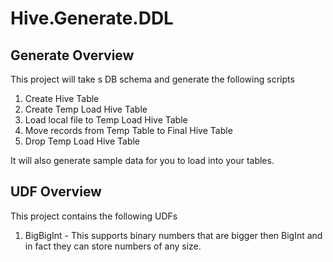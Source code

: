 # Hive.Generate.DDL
## Generate Overview
This project will take s DB schema and generate the following scripts

1. Create Hive Table
2. Create Temp Load Hive Table
3. Load local file to Temp Load Hive Table
4. Move records from Temp Table to Final Hive Table
5. Drop Temp Load Hive Table

It will also generate sample data for you to load into your tables.

## UDF Overview
This project contains the following UDFs

1. BigBigInt - This supports binary numbers that are bigger then BigInt and in fact they can store numbers of any size.
